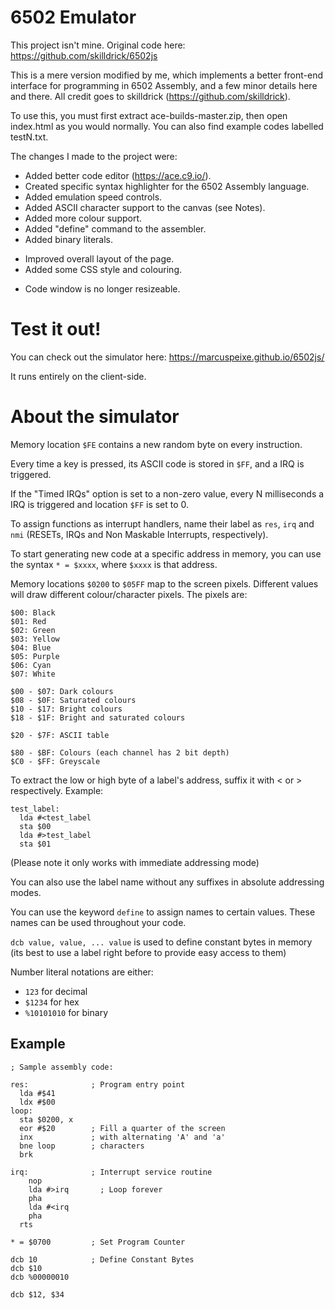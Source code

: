 # 6502 Emulator

This project isn't mine. Original code here: https://github.com/skilldrick/6502js

This is a mere version modified by me, which implements a better front-end interface for programming in 6502 Assembly, and a few minor details here and there. All credit goes to skilldrick (https://github.com/skilldrick).

To use this, you must first extract ace-builds-master.zip, then open index.html as you would normally. You can also find example codes labelled testN.txt.

The changes I made to the project were:

+ Added better code editor (https://ace.c9.io/).
+ Created specific syntax highlighter for the 6502 Assembly language.
+ Added emulation speed controls.
+ Added ASCII character support to the canvas (see Notes).
+ Added more colour support.
+ Added "define" command to the assembler.
+ Added binary literals.

* Improved overall layout of the page.
* Added some CSS style and colouring.

- Code window is no longer resizeable.

# Test it out!

You can check out the simulator here: https://marcuspeixe.github.io/6502js/

It runs entirely on the client-side.

# About the simulator

Memory location `$FE` contains a new random byte on every instruction.

Every time a key is pressed, its ASCII code is stored in `$FF`, and a IRQ is
triggered.

If the "Timed IRQs" option is set to a non-zero value, every N milliseconds a
IRQ is triggered and location `$FF` is set to 0.

To assign functions as interrupt handlers, name their label as `res`, `irq` and
`nmi` (RESETs, IRQs and Non Maskable Interrupts, respectively).

To start generating new code at a specific address in memory, you can use the
syntax `* = $xxxx`, where `$xxxx` is that address.

Memory locations `$0200` to `$05FF` map to the screen pixels. Different values will
draw different colour/character pixels. The pixels are:

```
$00: Black
$01: Red
$02: Green
$03: Yellow
$04: Blue
$05: Purple
$06: Cyan
$07: White

$00 - $07: Dark colours
$08 - $0F: Saturated colours
$10 - $17: Bright colours
$18 - $1F: Bright and saturated colours

$20 - $7F: ASCII table

$80 - $BF: Colours (each channel has 2 bit depth)
$C0 - $FF: Greyscale 
```

To extract the low or high byte of a label's address, suffix it with &lt; or &gt;
respectively.
Example:

```
test_label:
  lda #<test_label
  sta $00
  lda #>test_label
  sta $01
```
(Please note it only works with immediate addressing mode)

You can also use the label name without any suffixes in absolute addressing modes.

You can use the keyword `define` to assign names to certain values. These names
can be used throughout your code.

`dcb value, value, ... value` is used to define constant bytes in memory (its
best to use a label right before to provide easy access to them)

Number literal notations are either:

- `123` for decimal
- `$1234` for hex
- `%10101010` for binary

## Example

```
; Sample assembly code:

res:              ; Program entry point
  lda #$41
  ldx #$00
loop:
  sta $0200, x
  eor #$20        ; Fill a quarter of the screen
  inx             ; with alternating 'A' and 'a'
  bne loop        ; characters
  brk

irq:              ; Interrupt service routine
	nop
	lda #>irq       ; Loop forever
	pha
	lda #<irq
	pha
  rts

* = $0700         ; Set Program Counter

dcb 10            ; Define Constant Bytes
dcb $10
dcb %00000010

dcb $12, $34
```